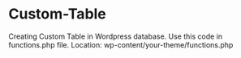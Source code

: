 # Custom-Table
Creating Custom Table in Wordpress database.
Use this code in functions.php file.
Location: wp-content/your-theme/functions.php
